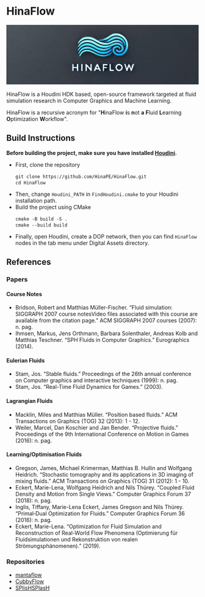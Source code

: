# HinaFlow

![HinaFlow logo](logo.png)

HinaFlow is a Houdini HDK based, open-source framework targeted at fluid simulation research in Computer Graphics and Machine Learning.

HinaFlow is a recursive acronym for "**H**inaFlow **i**s **n**ot **a** **F**luid **L**earning **O**ptimization **W**orkflow".

## Build Instructions

**Before building the project, make sure you have installed [Houdini](https://www.sidefx.com/).**

- First, clone the repository
    ```shell
    git clone https://github.com/HinaPE/HinaFlow.git
    cd HinaFlow
    ```
- Then, change `Houdini_PATH` in `FindHoudini.cmake` to your Houdini installation path.
- Build the project using CMake
    ```shell
    cmake -B build -S .
    cmake --build build
    ```
- Finally, open Houdini, create a DOP network, then you can find `HinaFlow` nodes in the tab menu under Digital Assets directory.

## References

### Papers

#### Course Notes

- Bridson, Robert and Matthias Müller-Fischer. “Fluid simulation: SIGGRAPH 2007 course notesVideo files associated with this course are available from the citation page.” ACM SIGGRAPH 2007 courses (2007): n. pag.
- Ihmsen, Markus, Jens Orthmann, Barbara Solenthaler, Andreas Kolb and Matthias Teschner. “SPH Fluids in Computer Graphics.” Eurographics (2014).

#### Eulerian Fluids

- Stam, Jos. “Stable fluids.” Proceedings of the 26th annual conference on Computer graphics and interactive techniques (1999): n. pag.
- Stam, Jos. “Real-Time Fluid Dynamics for Games.” (2003).

#### Lagrangian Fluids

- Macklin, Miles and Matthias Müller. “Position based fluids.” ACM Transactions on Graphics (TOG) 32 (2013): 1 - 12.
- Weiler, Marcel, Dan Koschier and Jan Bender. “Projective fluids.” Proceedings of the 9th International Conference on Motion in Games (2016): n. pag.

#### Learning/Optimisation Fluids
- Gregson, James, Michael Krimerman, Matthias B. Hullin and Wolfgang Heidrich. “Stochastic tomography and its applications in 3D imaging of mixing fluids.” ACM Transactions on Graphics (TOG) 31 (2012): 1 - 10.
- Eckert, Marie-Lena, Wolfgang Heidrich and Nils Thürey. “Coupled Fluid Density and Motion from Single Views.” Computer Graphics Forum 37 (2018): n. pag.
- Inglis, Tiffany, Marie-Lena Eckert, James Gregson and Nils Thürey. “Primal‐Dual Optimization for Fluids.” Computer Graphics Forum 36 (2016): n. pag.
- Eckert, Marie-Lena. “Optimization for Fluid Simulation and Reconstruction of Real-World Flow Phenomena (Optimierung für Fluidsimulationen und Rekonstruktion von realen Strömungsphänomenen).” (2019).

### Repositories

- [mantaflow](https://github.com/tum-pbs/mantaflow.git)
- [CubbyFlow](https://github.com/CubbyFlow/CubbyFlow.git)
- [SPlisHSPlasH](https://github.com/InteractiveComputerGraphics/SPlisHSPlasH.git)
